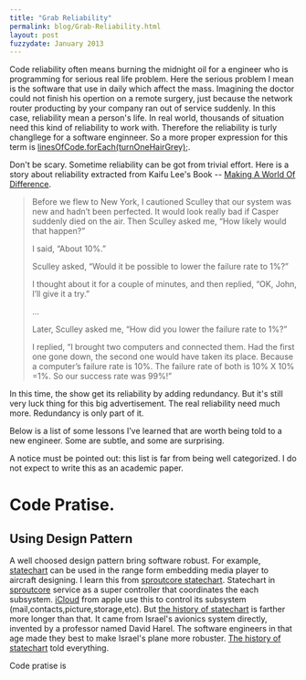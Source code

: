 ```yaml
---
title: "Grab Reliability"
permalink: blog/Grab-Reliability.html
layout: post
fuzzydate: January 2013
---
```

Code reliability often means burning the midnight oil for a engineer who is
programming for serious real life problem. Here the serious problem I mean is the 
software that use in daily which affect the mass. Imagining the doctor could not
finish his opertion on a remote surgery, just because the network router producting by 
your company ran out of service suddenly. In this case, reliability mean a person's life.
In real world, thousands of situation need this kind of reliability to work with.
Therefore the reliability is turly changllege for a software enginneer. So a more proper
expression for this term is 
[linesOfCode.forEach(turnOneHairGrey);](http://joshholt.tumblr.com/).


Don't be scary. Sometime reliability can be got from trivial effort. Here is a story 
about reliability extracted from Kaifu Lee's Book -- 
[Making A World Of Difference](http://kaifulee.diandian.com/post/2011-11-28/7231321).

> Before we flew to New York, I cautioned Sculley that our system was new and hadn’t
> been perfected. It would look really bad if Casper suddenly died on the air. Then
> Sculley asked me, “How likely would that happen?” 
>
>
> I said, “About 10%.”
>
>
> Sculley asked, “Would it be possible to lower the failure rate to 1%?”
>
>
> I thought about it for a couple of minutes, and then replied, “OK, John, I’ll give
> it a try.”
>
> 
> ...
>
>
> Later, Sculley asked me, “How did you lower the failure rate to 1%?” 
>
>
> I replied, “I brought two computers and connected them. Had the first one gone down,
> the second one would have taken its place. Because a computer’s failure rate is 10%.
> The failure rate of both is 10% X 10% =1%. So our success rate was 99%!”

In this time, the show get its reliability by adding redundancy. But it's still very
luck thing for this big advertisement. The real reliability need much more. Redundancy
is only part of it.


Below is a list of some lessons I’ve learned that are worth being told to a new engineer.
Some are subtle, and some are surprising.


A notice must be pointed out: this list is far from being well categorized. I do not expect
to write this as an academic paper.


# Code Pratise.


## Using Design Pattern
A well choosed design pattern bring software robust. For example, 
[statechart](http://www.inf.ed.ac.uk/teaching/courses/seoc/2004_2005/resources/statecharts.pdf) can
be used in the range form embedding media player to aircraft designing. I learn this from 
[sproutcore statechart](https://github.com/sproutcore/sproutcore/tree/master/frameworks/statechart).
Statechart in [sproutcore](http://www.sproutcore.com) service as a super controller that coordinates
the each subsystem. [iCloud](https://www.icloud.com/) from apple use this to control its subsystem
(mail,contacts,picture,storage,etc). But 
[the history of statechart](http://www.wisdom.weizmann.ac.il/~harel/papers/Statecharts.History.pdf)
is farther more longer than that. It came from Israel's avionics system directly, invented by a 
professor named David Harel. The software engineers in that age made they best to make Israel's plane
more robuster. [The history of statechart](http://www.wisdom.weizmann.ac.il/~harel/papers/Statecharts.History.pdf) 
told everything.


Code pratise is 
